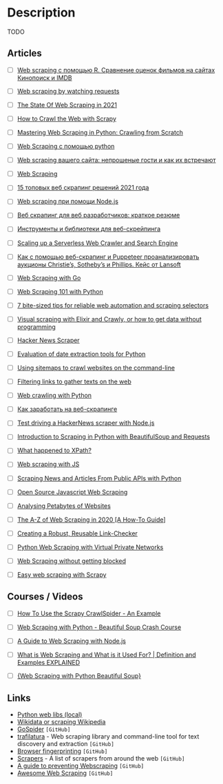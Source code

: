 # Description

TODO


## Articles

- [ ] [Web scraping с помощью R. Сравнение оценок фильмов на сайтах Кинопоиск и IMDB](https://habr.com/ru/post/462917/)
- [ ] [Web scraping by watching requests](https://en.jeffprod.com/blog/2021/web-scraping-by-watching-requests/)
- [ ] [The State Of Web Scraping in 2021](https://mihaisplace.blog/2021/10/03/the-state-of-web-scraping-in-2021/)
- [ ] [How to Crawl the Web with Scrapy](https://www.babbling.fish/scraping-for-a-job/)
- [ ] [Mastering Web Scraping in Python: Crawling from Scratch](https://www.zenrows.com/blog/mastering-web-scraping-in-python-crawling-from-scratch#separation-of-concerns)
- [ ] [Web Scraping с помощью python](https://habr.com/ru/post/280238/)
- [ ] [Web scraping вашего сайта: непрошеные гости и как их встречают](https://habr.com/ru/company/qrator/blog/513014/)
- [ ] [Web Scraping](https://habr.com/ru/post/488720/)
- [ ] [15 топовых веб скрапинг решений 2021 года](https://habr.com/ru/post/543760/)
- [ ] [Web scraping при помощи Node.js](https://habr.com/ru/post/301426/)
- [ ] [Веб скрапинг для веб разработчиков: краткое резюме](https://habr.com/ru/post/442258/)
- [ ] [Инструменты и библиотеки для веб-скрейпинга](https://tproger.ru/articles/tips-and-libraries-for-web-scraping/)
- [ ] [Scaling up a Serverless Web Crawler and Search Engine](https://aws.amazon.com/ru/blogs/architecture/scaling-up-a-serverless-web-crawler-and-search-engine/)
- [ ] [Как с помощью веб-скрапинг и Puppeteer проанализировать аукционы Christie’s, Sotheby’s и Phillips. Кейс от Lansoft](https://habr.com/ru/post/508230/)
- [ ] [Web Scraping with Go](https://www.scrapingbee.com/blog/web-scraping-go/)
- [ ] [Web Scraping 101 with Python](https://www.scrapingbee.com/blog/web-scraping-101-with-python/)
- [ ] [7 bite-sized tips for reliable web automation and scraping selectors](https://medium.com/brick-by-brick/7-bite-sized-tips-for-reliable-web-automation-and-scraping-selectors-2612bc4de2a1)
- [ ] [Visual scraping with Elixir and Crawly, or how to get data without programming](https://oltarasenko.medium.com/visual-scraping-with-elixir-and-crawly-or-how-to-get-data-without-programming-540222750135)
- [ ] [Hacker News Scraper](https://pathom3.wsscode.com/docs/tutorials/hacker-news-scraper/)
- [ ] [Evaluation of date extraction tools for Python](https://adrien.barbaresi.eu/blog/evaluation-date-extraction-python.html)
- [ ] [Using sitemaps to crawl websites on the command-line](https://adrien.barbaresi.eu/blog/using-sitemaps-crawl-websites.html)
- [ ] [Filtering links to gather texts on the web](https://adrien.barbaresi.eu/blog/link-filtering-courlan-python.html)
- [ ] [Web crawling with Python](https://www.scrapingbee.com/blog/crawling-python/)
- [ ] [Как заработать на веб-скрапинге](https://radiant-escarpment-88463.herokuapp.com/ru/company/ruvds/blog/508436/)
- [ ] [Test driving a HackerNews scraper with Node.js](https://cri.dev/posts/2020-11-06-Test-driving-a-HackerNews-scraper-with-Nodejs/)
- [ ] [Introduction to Scraping in Python with BeautifulSoup and Requests](https://medium.datadriveninvestor.com/introduction-to-scraping-in-python-with-beautifulsoup-and-requests-ab7b1c9bc113)
- [ ] [What happened to XPath?](https://webreflection.medium.com/what-happened-to-xpath-1409aa3dbd57)
- [ ] [Web scraping with JS](https://qoob.cc/web-scraping/)
- [ ] [Scraping News and Articles From Public APIs with Python](https://martinheinz.dev/blog/31)
- [ ] [Open Source Javascript Web Scraping](https://scrapingant.com/blog/awesome-open-source-javascript-projects-for-web-scraping)
- [ ] [Analysing Petabytes of Websites](https://tech.marksblogg.com/petabytes-of-website-data-spark-emr.html)
- [ ] [The A-Z of Web Scraping in 2020 [A How-To Guide]](https://dataflowkit.com/blog/what-is-a-present-day-web-scraper/)
- [ ] [Creating a Robust, Reusable Link-Checker](https://adventures.michaelfbryan.com/posts/linkchecker/)
- [ ] [Python Web Scraping with Virtual Private Networks](https://tech.marksblogg.com/python-scraper-wireguard-vpn-ssh-proxy.html)
- [ ] [Web Scraping without getting blocked](https://www.scrapingbee.com/blog/web-scraping-without-getting-blocked/)
- [ ] [Easy web scraping with Scrapy](https://www.scrapingbee.com/blog/web-scraping-with-scrapy/)


## Courses / Videos

- [ ] [How To Use the Scrapy CrawlSpider - An Example](https://youtu.be/o1g8prnkuiQ)
- [ ] [Web Scraping with Python - Beautiful Soup Crash Course](https://youtu.be/XVv6mJpFOb0)
- [ ] [A Guide to Web Scraping with Node.js](https://youtu.be/dXjKh66BR2U)
- [ ] [What is Web Scraping and What is it Used For? | Definition and Examples EXPLAINED](https://youtu.be/Ct8Gxo8StBU)
- [ ] [{Web Scraping with Python Beautiful Soup}](https://youtu.be/q0ert5YP968)


## Links

- [Python web libs (local)](../computer_languages/programming/python/python_libraries.md#Web)
- [Wikidata or scraping Wikipedia](http://simia.net/wiki/Wikidata_or_scraping_Wikipedia)
- [GoSpider](https://github.com/jaeles-project/gospider) `[GitHub]`
- [trafilatura](https://github.com/adbar/trafilatura) - Web scraping library and command-line tool for text discovery and extraction `[GitHub]`
- [Browser fingerprinting](https://github.com/niespodd/browser-fingerprinting) `[GitHub]`
- [Scrapers](https://github.com/cassidoo/scrapers) - A list of scrapers from around the web `[GitHub]`
- [A guide to preventing Webscraping](https://github.com/JonasCz/How-To-Prevent-Scraping) `[GitHub]`
- [Awesome Web Scraping](https://github.com/lorien/awesome-web-scraping) `[GitHub]`
